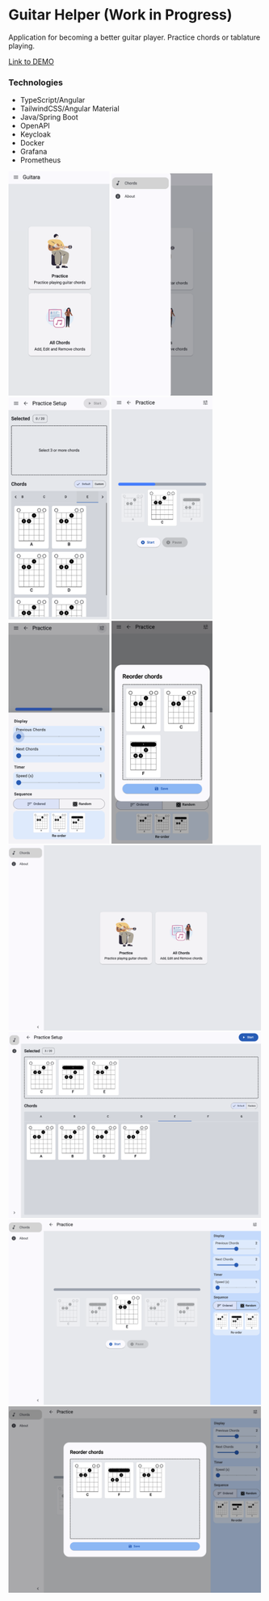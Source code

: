 # Guitar Helper (Work in Progress)
Application for becoming a better guitar player. Practice chords or tablature playing.

[Link to DEMO](https://edweo.github.io/guitar-helper)

### Technologies
- TypeScript/Angular
- TailwindCSS/Angular Material
- Java/Spring Boot
- OpenAPI
- Keycloak
- Docker
- Grafana
- Prometheus

<div>
  <img src="https://github.com/edweo/guitar-helper/blob/main/readme/1.png" alt="Image" width="200" />
  <img src="https://github.com/edweo/guitar-helper/blob/main/readme/2.png" alt="Image" width="200" />
  <img src="https://github.com/edweo/guitar-helper/blob/main/readme/3.png" alt="Image" width="200" />
  <img src="https://github.com/edweo/guitar-helper/blob/main/readme/4.png" alt="Image" width="200" />
  <img src="https://github.com/edweo/guitar-helper/blob/main/readme/5.png" alt="Image" width="200" />
  <img src="https://github.com/edweo/guitar-helper/blob/main/readme/6.png" alt="Image" width="200" />
</div>

<div>
  <img src="https://github.com/edweo/guitar-helper/blob/main/readme/11.png" alt="Image" width="500" />
  <img src="https://github.com/edweo/guitar-helper/blob/main/readme/12.png" alt="Image" width="500" />
  <img src="https://github.com/edweo/guitar-helper/blob/main/readme/13.png" alt="Image" width="500" />
  <img src="https://github.com/edweo/guitar-helper/blob/main/readme/14.png" alt="Image" width="500" />
</div>
